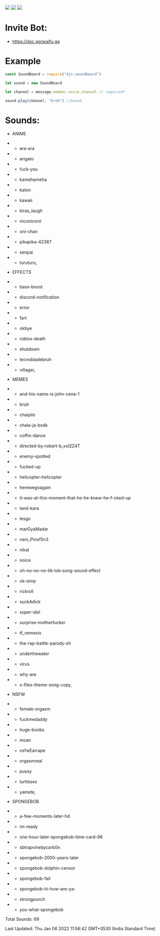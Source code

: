 <p ="center">
   <img src="https://img.shields.io/npm/dt/djs-soundboard?style=for-the-badge">
   <img src="https://img.shields.io/npm/v/djs-soundboard?style=for-the-badge">
   <a href = "https://discord.gg/7UQaVPBQka" > <img src="https://img.shields.io/badge/Server-Invite-brightgreen" href = "">
   </a>
</p>

# Invite Bot:

+ https://dsc.gg/waifu.gg

# Example

```js
const SoundBoard = require("djs-soundboard")

let sound = new SoundBoard

let channel = message.member.voice.channel // required*

sound.play(channel, "bruh") //Sound
```

# Sounds:


+ ANIME
+ - ara-ara
+ - arigato
+ - fuck-you
+ - kamehameha
+ - katon
+ - kawaii
+ - kiras_laugh
+ - niconiconii
+ - oni-chan
+ - pikapika-42387
+ - senpai
+ - turuturu,

+ EFFECTS
+ - bass-boost
+ - discord-notification
+ - error
+ - fart
+ - okbye
+ - roblox-death
+ - shutdown
+ - tecnobladebruh
+ - villager,

+ MEMES
+ - and-his-name-is-john-cena-1
+ - bruh
+ - chaipilo
+ - chala-ja-bsdk
+ - coffin-dance
+ - directed-by-robert-b_voI2Z4T
+ - enemy-spotted
+ - fucked-up
+ - helicopter-helicopter
+ - herewegoagain
+ - it-was-at-this-moment-that-he-he-knew-he-f-cked-up
+ - land-kara
+ - lesgo
+ - marGyaMadar
+ - nani_Pmxf5n3
+ - nikal
+ - noice
+ - oh-no-no-no-tik-tok-song-sound-effect
+ - ok-simp
+ - rickroll
+ - suckAdick
+ - super-idol
+ - surprise-motherfucker
+ - tf_nemesis
+ - the-rap-battle-parody-oh
+ - underthewater
+ - virus
+ - why-are
+ - x-files-theme-song-copy,

+ NSFW
+ - female-orgasm
+ - fuckmedaddy
+ - huge-boobs
+ - moan
+ - nsfwEarrape
+ - orgasmreal
+ - pussy
+ - turtlesex
+ - yamete,

+ SPONGEBOB
+ - a-few-moments-later-hd
+ - im-ready
+ - one-hour-later-spongebob-time-card-96
+ - sbtrapvinebycarb0n
+ - spongebob-2000-years-later
+ - spongebob-dolphin-censor
+ - spongebob-fail
+ - spongebob-hi-how-are-ya-
+ - strongpunch
+ - you-what-spongebob

Total Sounds:
69

Last Updated: Thu Jan 06 2022 11:56:42 GMT+0530 (India Standard Time)
